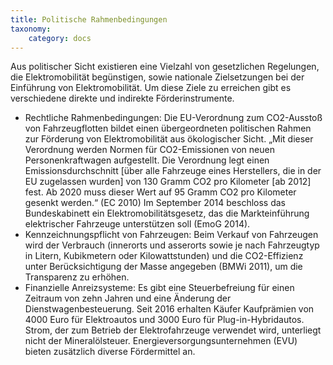 ```yaml
---
title: Politische Rahmenbedingungen
taxonomy:
    category: docs
---
```

Aus politischer Sicht existieren eine Vielzahl von gesetzlichen Regelungen, die Elektromobilität begünstigen, sowie nationale Zielsetzungen bei der Einführung von Elektromobilität. Um diese Ziele zu erreichen gibt es verschiedene direkte und indirekte Förderinstrumente.

- Rechtliche Rahmenbedingungen: Die EU-Verordnung zum CO2-Ausstoß von Fahrzeugflotten bildet einen übergeordneten politischen Rahmen zur Förderung von Elektromobilität aus ökologischer Sicht. „Mit dieser Verordnung werden Normen für CO2-Emissionen von neuen Personenkraftwagen aufgestellt. Die Verordnung legt einen Emissionsdurchschnitt [über alle Fahrzeuge eines Herstellers, die in der EU zugelassen wurden] von 130 Gramm CO2 pro Kilometer [ab 2012] fest. Ab 2020 muss dieser Wert auf 95 Gramm CO2 pro Kilometer gesenkt werden.“ (EC 2010) Im September 2014 beschloss das Bundeskabinett ein Elektromobilitätsgesetz, das die Markteinführung elektrischer Fahrzeuge unterstützen soll (EmoG 2014).
- Kennzeichnungspflicht von Fahrzeugen: Beim Verkauf von Fahrzeugen wird der Verbrauch (innerorts und asserorts sowie je nach Fahrzeugtyp in Litern, Kubikmetern oder Kilowattstunden) und die CO2-Effizienz unter Berücksichtigung der Masse angegeben (BMWi 2011), um die Transparenz zu erhöhen.
- Finanzielle Anreizsysteme: Es gibt eine Steuerbefreiung für einen Zeitraum von zehn Jahren und eine Änderung der Dienstwagenbesteuerung. Seit 2016 erhalten Käufer Kaufprämien von 4000 Euro für Elektroautos und 3000 Euro für Plug-in-Hybridautos. Strom, der zum Betrieb der Elektrofahrzeuge verwendet wird, unterliegt nicht der Mineralölsteuer. Energieversorgungsunternehmen (EVU) bieten zusätzlich diverse Fördermittel an.
